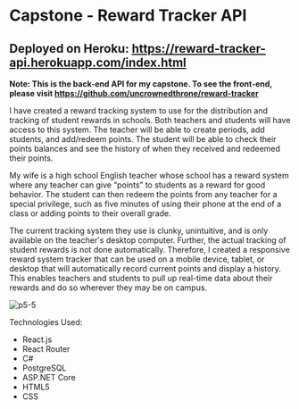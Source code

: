 # Capstone - Reward Tracker API
## Deployed on Heroku: https://reward-tracker-api.herokuapp.com/index.html

**Note: This is the back-end API for my capstone. To see the front-end, please visit https://github.com/uncrownedthrone/reward-tracker**

I have created a reward tracking system to use for the distribution and tracking of student rewards in schools. Both teachers and students will have access to this system. The teacher will be able to create periods, add students, and add/redeem points. The student will be able to check their points balances and see the history of when they received and redeemed their points.

My wife is a high school English teacher whose school has a reward system where any teacher can give “points” to students as a reward for good behavior. The student can then redeem the points from any teacher for a special privilege, such as five minutes of using their phone at the end of a class or adding points to their overall grade.

The current tracking system they use is clunky, unintuitive, and is only available on the teacher's desktop computer. Further, the actual tracking of student rewards is not done automatically. Therefore, I created a responsive reward system tracker that can be used on a mobile device, tablet, or desktop that will automatically record current points and display a history. This enables teachers and students to pull up real-time data about their rewards and do so wherever they may be on campus.

![p5-5](https://user-images.githubusercontent.com/52833074/73208837-1e7f4f80-4115-11ea-82f4-bfba4d954292.jpg)

Technologies Used:

- React.js
- React Router
- C#
- PostgreSQL
- ASP.NET Core
- HTML5
- CSS
